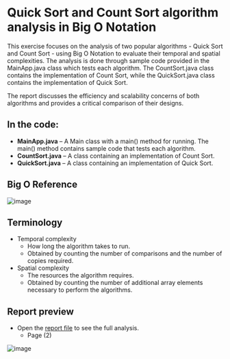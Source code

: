 # Quick Sort and Count Sort algorithm analysis in Big O Notation
This exercise focuses on the analysis of two popular algorithms - Quick Sort and Count Sort - using Big O Notation to evaluate their temporal and spatial complexities. The analysis is done through sample code provided in the MainApp.java class which tests each algorithm. The CountSort.java class contains the implementation of Count Sort, while the QuickSort.java class contains the implementation of Quick Sort.

The report discusses the efficiency and scalability concerns of both algorithms and provides a critical comparison of their designs.


## In the code:
  - **MainApp.java** – A Main class with a main() method for running. The main() method contains sample code that tests each algorithm.
  - **CountSort.java** – A class containing an implementation of Count Sort.
  - **QuickSort.java** – A class containing an implementation of Quick Sort.

## Big O Reference
![image](https://user-images.githubusercontent.com/64712227/161385171-46ae1c79-666a-4587-ba8b-7d8a0ff8f3ac.png)

## Terminology
- Temporal complexity
  - How long the algorithm takes to run.
  - Obtained by counting the number of comparisons and the number of copies required.
- Spatial complexity
  - The resources the algorithm requires.
  - Obtained by counting the number of additional array elements necessary to perform the algorithms.

## Report preview
- Open the [report file](https://github.com/FrancescoCoding/Quick-and-Count-sort-algorithm-analysis/blob/main/Report/Algorithm_Analysis_Report_and_results.pptx) to see the full analysis.  
  - Page (2)

![image](https://user-images.githubusercontent.com/64712227/161385251-fb5401c3-12a0-45ab-9da0-d53c195fd6c1.png)
